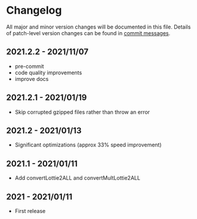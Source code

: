 # Changelog

All major and minor version changes will be documented in this file. Details of
patch-level version changes can be found in [commit messages](../../commits/master).

## 2021.2.2 - 2021/11/07

- pre-commit
- code quality improvements
- improve docs

## 2021.2.1 - 2021/01/19

- Skip corrupted gzipped files rather than throw an error

## 2021.2 - 2021/01/13

- Significant optimizations (approx 33% speed improvement)

## 2021.1 - 2021/01/11

- Add convertLottie2ALL and convertMultLottie2ALL

## 2021 - 2021/01/11

- First release
